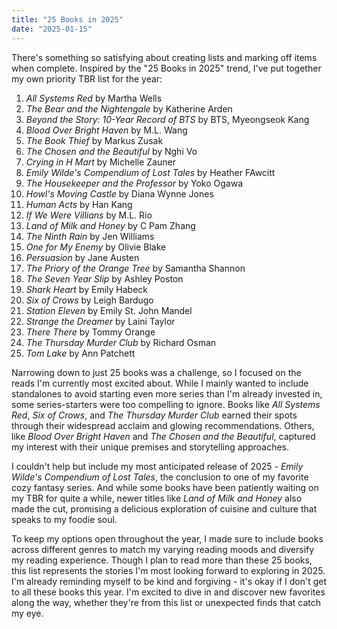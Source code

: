 ```yaml
---
title: "25 Books in 2025"
date: "2025-01-15"
---
```


There's something so satisfying about creating lists and marking off items when complete. Inspired by the "25 Books in 2025" trend, I've put together my own priority TBR list for the year:

1. _All Systems Red_ by Martha Wells
2. _The Bear and the Nightengale_ by Katherine Arden
3. _Beyond the Story: 10-Year Record of BTS_ by BTS, Myeongseok Kang
4. _Blood Over Bright Haven_ by M.L. Wang
5. _The Book Thief_ by Markus Zusak
6. _The Chosen and the Beautiful_ by Nghi Vo
7. _Crying in H Mart_ by Michelle Zauner
8. _Emily Wilde's Compendium of Lost Tales_ by Heather FAwcitt
9. _The Housekeeper and the Professor_ by Yoko Ogawa
10. _Howl's Moving Castle_ by Diana Wynne Jones
11. _Human Acts_ by Han Kang
12. _If We Were Villians_ by M.L. Rio
13. _Land of Milk and Honey_ by C Pam Zhang
14. _The Ninth Rain_ by Jen Williams
15. _One for My Enemy_ by Olivie Blake
16. _Persuasion_ by Jane Austen
17. _The Priory of the Orange Tree_ by Samantha Shannon
18. _The Seven Year Slip_ by Ashley Poston
19. _Shark Heart_ by Emily Habeck
20. _Six of Crows_ by Leigh Bardugo
21. _Station Eleven_ by Emily St. John Mandel
22. _Strange the Dreamer_ by Laini Taylor
23. _There There_ by Tommy Orange
24. _The Thursday Murder Club_ by Richard Osman
25. _Tom Lake_ by Ann Patchett

Narrowing down to just 25 books was a challenge, so I focused on the reads I'm currently most excited about. While I mainly wanted to include standalones to avoid starting even more series than I'm already invested in, some series-starters were too compelling to ignore. Books like _All Systems Red_, _Six of Crows_, and _The Thursday Murder Club_ earned their spots through their widespread acclaim and glowing recommendations. Others, like _Blood Over Bright Haven_ and _The Chosen and the Beautiful_, captured my interest with their unique premises and storytelling approaches.

I couldn't help but include my most anticipated release of 2025 - _Emily Wilde's Compendium of Lost Tales_, the conclusion to one of my favorite cozy fantasy series. And while some books have been patiently waiting on my TBR for quite a while, newer titles like _Land of Milk and Honey_ also made the cut, promising a delicious exploration of cuisine and culture that speaks to my foodie soul.

To keep my options open throughout the year, I made sure to include books across different genres to match my varying reading moods and diversify my reading experience. Though I plan to read more than these 25 books, this list represents the stories I'm most looking forward to exploring in 2025. I'm already reminding myself to be kind and forgiving - it's okay if I don't get to all these books this year. I'm excited to dive in and discover new favorites along the way, whether they're from this list or unexpected finds that catch my eye.
